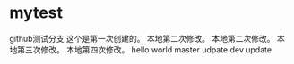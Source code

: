 # mytest
github测试分支
这个是第一次创建的。
本地第二次修改。
本地第二次修改。
本地第三次修改。
本地第四次修改。
hello world
master udpate
dev update
